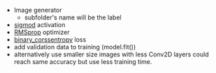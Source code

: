 * Image generator
  * subfolder's name will be the label
* [sigmod](https://wikipedia.org/wiki/Sigmoid_function) activation
* [RMSprop](https://wikipedia.org/wiki/Stochastic_gradient_descent#RMSProp) optimizer
* [binary_corssentropy](https://developers.google.com/machine-learning/crash-course/descending-into-ml/video-lecture) loss
* add validation data to training (model.fit()) 
* alternatively use smaller size images with less Conv2D layers could reach same accuracy but use less training time.